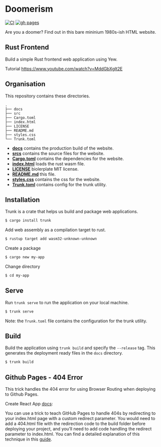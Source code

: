 # Doomerism

[![CI](https://github.com/woodRock/doomerism/actions/workflows/ci.yml/badge.svg)](https://github.com/woodRock/doomerism.github.io/actions/workflows/ci.yml)
[![gh pages](https://github.com/woodRock/doomerism/actions/workflows/pages/pages-build-deployment/badge.svg)](https://github.com/woodRock/doomerismactions/workflows/pages/pages-build-deployment)

Are you a doomer? Find out in this bare mininium 1980s-ish HTML website.

## Rust Frontend

Build a simple Rust frontend web application using Yew.

Tutorial https://www.youtube.com/watch?v=MddGbXgIt2E

## Organisation

This repository contains these directories.

```
.
├── docs
├── src
├── Cargo.toml
├── index.html
├── LICENSE
├── README.md
├── styles.css
└── Trunk.toml
```

- [**docs**](docs) contains the production build of the website.
- [**srcs**](src) contains the source files for the website.
- [**Cargo.toml**](Cargo.toml) contains the dependencies for the website.
- [**index.html**](index.html) loads the rust wasm file.
- [**LICENSE**](LICENSE) biolerplate MIT license.
- [**README.md**](README.md) this file.
- [**styles.css**](styles.css) contains the css for the website.
- [**Trunk.toml**](Trunk.toml) contains config for the trunk utility.

## Installation

Trunk is a crate that helps us build and package web applications.

```bash
$ cargo install trunk
```

Add web assembly as a compilation target to rust.

```bash
$ rustup target add wasm32-unknown-unknown
```

Create a package

```bash
$ cargo new my-app
```

Change directory

```bash
$ cd my-app
```

## Serve

Run `trunk serve` to run the application on your local machine.

```bash
$ trunk serve
```

Note: the `Trunk.toml` file contains the configuration for the trunk utility.

## Build

Build the application using `trunk build` and specify the `--release` tag. This generates the deployment ready files in the `docs` directory.

```bash
$ trunk build
```

## Github Pages - 404 Error

This trick handles the 404 error for using Browser Routing when deploying to Github Pages.

Create React App [docs](https://create-react-app.dev/docs/deployment/#github-pages):

You can use a trick to teach GitHub Pages to handle 404s by redirecting to your index.html page with a custom redirect parameter. You would need to add a 404.html file with the redirection code to the build folder before deploying your project, and you’ll need to add code handling the redirect parameter to index.html. You can find a detailed explanation of this technique in this [guide](https://github.com/rafrex/spa-github-pages).
